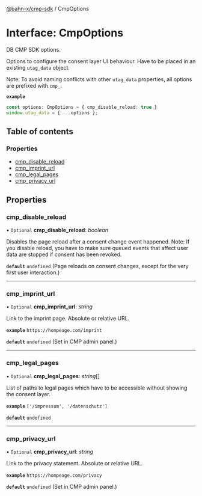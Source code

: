 [@bahn-x/cmp-sdk](../README.md) / CmpOptions

# Interface: CmpOptions

DB CMP SDK options.

Options to configure the consent layer UI behaviour.
Have to be placed in an existing `utag_data` object.

Note: To avoid naming conflicts with other `utag_data` properties,
all options are prefixed with `cmp_`.

**`example`** 
```typescript
const options: CmpOptions = { cmp_disable_reload: true }
window.utag_data = { ...options };
```

## Table of contents

### Properties

- [cmp\_disable\_reload](cmpoptions.md#cmp_disable_reload)
- [cmp\_imprint\_url](cmpoptions.md#cmp_imprint_url)
- [cmp\_legal\_pages](cmpoptions.md#cmp_legal_pages)
- [cmp\_privacy\_url](cmpoptions.md#cmp_privacy_url)

## Properties

### cmp\_disable\_reload

• `Optional` **cmp\_disable\_reload**: *boolean*

Disables the page reload after a consent change event happened.
Note: If you disable reload, you have to make sure queued events that affect user data are stopped if consent has been revoked.

**`default`** `undefined` (Page reloads on consent changes, except for the very first user interaction.)

___

### cmp\_imprint\_url

• `Optional` **cmp\_imprint\_url**: *string*

Link to the imprint page. Absolute or relative URL.

**`example`** `https://hompeage.com/imprint`

**`default`** `undefined` (Set in CMP admin panel.)

___

### cmp\_legal\_pages

• `Optional` **cmp\_legal\_pages**: *string*[]

List of paths to legal pages which have to be accessible without showing the consent layer.

**`example`** `['/impressum', '/datenschutz']`

**`default`** `undefined`

___

### cmp\_privacy\_url

• `Optional` **cmp\_privacy\_url**: *string*

Link to the privacy statement. Absolute or relative URL.

**`example`** `https://hompeage.com/privacy`

**`default`** `undefined` (Set in CMP admin panel.)
